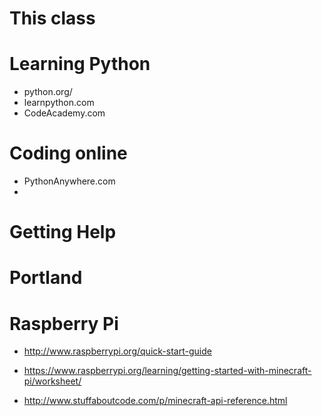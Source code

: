 
This class
==========

Learning Python
===============

- python.org/
- learnpython.com
- CodeAcademy.com

Coding online
=============

- PythonAnywhere.com
- 

Getting Help
============

Portland
========

Raspberry Pi
============

- http://www.raspberrypi.org/quick-start-guide

- https://www.raspberrypi.org/learning/getting-started-with-minecraft-pi/worksheet/

- http://www.stuffaboutcode.com/p/minecraft-api-reference.html








